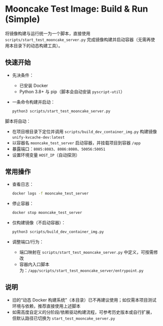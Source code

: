 # Mooncake Test Image: Build & Run (Simple)

将镜像构建与运行统一为一个脚本，直接使用 `scripts/start_test_mooncake_server.py` 完成镜像构建并启动容器（无需再使用本目录下的动态构建工具）。

## 快速开始

- 先决条件：
  - 已安装 Docker
  - Python 3.8+ 与 pip（脚本会自动安装 `pyscript-util`）

- 一条命令构建并启动：
  ```bash
  python3 scripts/start_test_mooncake_server.py
  ```

脚本将自动：
- 在项目根目录下定位并调用 `scripts/build_dev_container_img.py` 构建镜像 `unify-kvcache-dev:latest`
- 以容器名 `mooncake_test_server` 启动容器，并挂载项目到容器 `/app`
- 暴露端口：`8085:8083`、`8086:8080`、`50056:50051`
- 设置环境变量 `HOST_IP`（自动探测）

## 常用操作

- 查看日志：
  ```bash
  docker logs -f mooncake_test_server
  ```

- 停止容器：
  ```bash
  docker stop mooncake_test_server
  ```

- 仅构建镜像（不启动容器）：
  ```bash
  python3 scripts/build_dev_container_img.py
  ```

- 调整端口/行为：
  - 端口映射在 `scripts/start_test_mooncake_server.py` 中定义，可按需修改
  - 容器内入口脚本为：`/app/scripts/start_test_mooncake_server/entrypoint.py`

## 说明

- 旧的“动态 Docker 构建系统”（本目录）已不再建议使用；如仅需本项目测试环境与依赖，推荐直接使用上述脚本
- 如需高度自定义的分阶段/依赖驱动构建流程，可参考历史版本或自行扩展，但默认路径已切换为 `start_test_mooncake_server.py`
